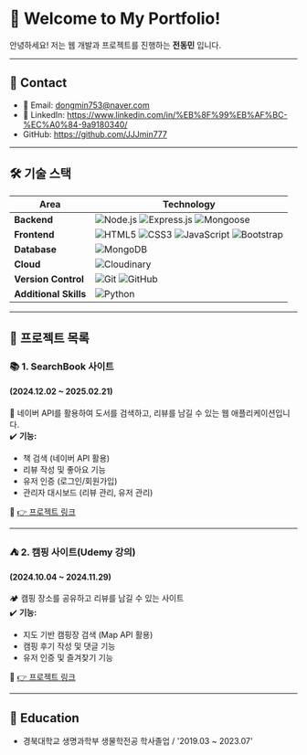 # 🚀 Welcome to My Portfolio!

안녕하세요! 저는 웹 개발과 프로젝트를 진행하는 **전동민** 입니다.  

---

## 📌 Contact
- 📧 Email: dongmin753@naver.com
- 💼 LinkedIn: https://www.linkedin.com/in/%EB%8F%99%EB%AF%BC-%EC%A0%84-9a9180340/
- GitHub: https://github.com/JJJmin777

---

## 🛠 **기술 스택**
| Area            | Technology |
|----------------|----------------------------------------------------------------------------------------------------------------------------------|
| **Backend**    | ![Node.js](https://img.shields.io/badge/Node.js-339933?style=flat&logo=node.js&logoColor=white) ![Express.js](https://img.shields.io/badge/Express.js-000000?style=flat&logo=express&logoColor=white) ![Mongoose](https://img.shields.io/badge/Mongoose-880000?style=flat&logo=mongoose&logoColor=white)|
| **Frontend**   | ![HTML5](https://img.shields.io/badge/HTML5-E34F26?style=flat&logo=html5&logoColor=white) ![CSS3](https://img.shields.io/badge/CSS3-1572B6?style=flat&logo=css3&logoColor=white) ![JavaScript](https://img.shields.io/badge/JavaScript-F7DF1E?style=flat&logo=javascript&logoColor=black) ![Bootstrap](https://img.shields.io/badge/Bootstrap-7952B3?style=flat&logo=bootstrap&logoColor=white) |
| **Database**   | ![MongoDB](https://img.shields.io/badge/MongoDB-47A248?style=flat&logo=mongodb&logoColor=white) |
| **Cloud**      | ![Cloudinary](https://img.shields.io/badge/Cloudinary-3448C5?style=flat&logo=cloudinary&logoColor=white) |
| **Version Control** | ![Git](https://img.shields.io/badge/Git-F05032?style=flat&logo=git&logoColor=white) ![GitHub](https://img.shields.io/badge/GitHub-181717?style=flat&logo=github&logoColor=white) |
| **Additional Skills** | ![Python](https://img.shields.io/badge/Python-3776AB?style=flat&logo=python&logoColor=white)|


---

## 📌 **프로젝트 목록**
### 📚 **1. SearchBook 사이트** 
#### (2024.12.02 ~ 2025.02.21)
📖 네이버 API를 활용하여 도서를 검색하고, 리뷰를 남길 수 있는 웹 애플리케이션입니다.  
✔️ **기능:**  
- 책 검색 (네이버 API 활용)
- 리뷰 작성 및 좋아요 기능
- 유저 인증 (로그인/회원가입)
- 관리자 대시보드 (리뷰 관리, 유저 관리)

🔗 [👉 프로젝트 링크](https://github.com/JJJmin777/SeachBook-site)

---

### ⛺ **2. 캠핑 사이트(Udemy 강의)**
#### (2024.10.04 ~ 2024.11.29)
🏕 캠핑 장소를 공유하고 리뷰를 남길 수 있는 사이트  
✔️ **기능:**  
- 지도 기반 캠핑장 검색 (Map API 활용)
- 캠핑 후기 작성 및 댓글 기능
- 유저 인증 및 즐겨찾기 기능

🔗 [👉 프로젝트 링크](https://github.com/JJJmin777/Campgrounds) 

---

## 📙 **Education**
- 경북대학교 생명과학부 생물학전공 학사졸업 / '2019.03 ~ 2023.07'
